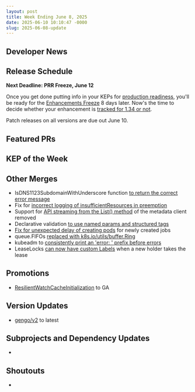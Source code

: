 ```yaml
---
layout: post
title: Week Ending June 8, 2025
date: 2025-06-10 10:10:47 -0000
slug: 2025-06-08-update
---
```


## Developer News


## Release Schedule

**Next Deadline: PRR Freeze, June 12**

Once you get done putting info in your KEPs for [production readiness](https://github.com/kubernetes/sig-release/blob/master/releases/release_phases.md#prr-freeze), you'll be ready for the [Enhancements Freeze](https://github.com/kubernetes/sig-release/blob/master/releases/release_phases.md#enhancements-freeze) 8 days later.  Now's the time to decide whether your enhancement is [tracked for 1.34 or not](https://bit.ly/k8s134-enhancements).

Patch releases on all versions are due out June 10.

## Featured PRs


## KEP of the Week


## Other Merges

* IsDNS1123SubdomainWithUnderscore function [to return the correct error message](https://github.com/kubernetes/kubernetes/pull/132034)
* Fix for [incorrect logging of insufficientResources in preemption](https://github.com/kubernetes/kubernetes/pull/132183)
* Support for [API streaming from the List() method](https://github.com/kubernetes/kubernetes/pull/132149) of the metadata client removed
* Declarative validation [to use named params and structured tags](https://github.com/kubernetes/kubernetes/pull/132130)
* [Fix for unexpected delay of creating pods](https://github.com/kubernetes/kubernetes/pull/132109) for newly created jobs
* queue.FIFOs [replaced with k8s.io/utils/buffer.Ring](https://github.com/kubernetes/kubernetes/pull/132103)
* kubeadm to [consistently print an 'error: ' prefix before errors](https://github.com/kubernetes/kubernetes/pull/132080)
* LeaseLocks [can now have custom Labels](https://github.com/kubernetes/kubernetes/pull/131632) when a new holder takes the lease

## Promotions

* [ResilientWatchCacheInitialization](https://github.com/kubernetes/kubernetes/pull/131979) to GA

## Version Updates

* [gengo/v2](https://github.com/kubernetes/kubernetes/pull/132110) to latest 

## Subprojects and Dependency Updates

*

## Shoutouts

*